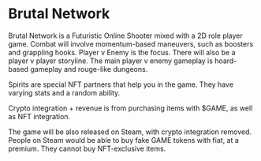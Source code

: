 # Brutal Network

Brutal Network is a Futuristic Online Shooter mixed with a 2D role player game. Combat will involve momentum-based maneuvers, such as boosters and grappling hooks. Player v Enemy is the focus. There will also be a player v player storyline. The main player v enemy gameplay is hoard-based gameplay and rouge-like dungeons.

Spirits are special NFT partners that help you in the game. They have varying stats and a random ability.

Crypto integration + revenue is from purchasing items with $GAME, as well as NFT integration.

The game will be also released on Steam, with crypto integration removed. People on Steam would be able to buy fake GAME tokens with fiat, at a premium. They cannot buy NFT-exclusive items.
